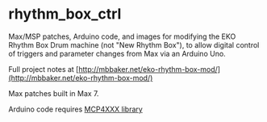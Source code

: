 # rhythm_box_ctrl

Max/MSP patches, Arduino code, and images for modifying the EKO Rhythm Box Drum machine (not "New Rhythm Box"), to allow digital control of triggers and parameter changes from Max via an Arduino Uno. 

Full project notes at [http://mbbaker.net/eko-rhythm-box-mod/](http://mbbaker.net/eko-rhythm-box-mod/)

Max patches built in Max 7.

Arduino code requires [MCP4XXX library](https://github.com/arachnidlabs/mcp4xxx)

